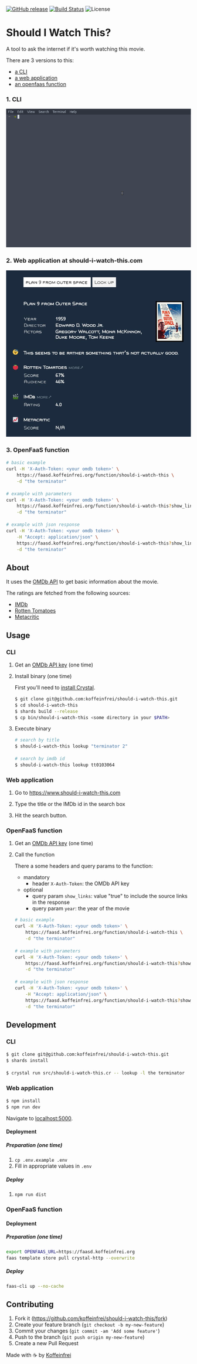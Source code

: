 [![GitHub release](https://img.shields.io/github/release/koffeinfrei/should-i-watch-this.svg)](https://github.com/koffeinfrei/should-i-watch-this/releases)
[![Build Status](https://github.com/koffeinfrei/should-i-watch-this/workflows/Crystal%20CI/badge.svg)](https://github.com/koffeinfrei/should-i-watch-this/actions?workflow=Crystal+CI)
![License](https://img.shields.io/github/license/koffeinfrei/should-i-watch-this.svg)

# Should I Watch This?

A tool to ask the internet if it's worth watching this movie.

There are 3 versions to this:

- [a CLI](#1-cli)
- [a web application](#2-web-application-at-should-i-watch-thiscom)
- [an openfaas function](#3-openfaas-function)

### 1. CLI

![Demo](demo.gif)

### 2. Web application at should-i-watch-this.com

![website](screen.jpg)

### 3. OpenFaaS function

```bash
# basic example
curl -H 'X-Auth-Token: <your omdb token>' \
    https://faasd.koffeinfrei.org/function/should-i-watch-this \
    -d "the terminator"

# example with parameters
curl -H 'X-Auth-Token: <your omdb token>' \
    https://faasd.koffeinfrei.org/function/should-i-watch-this?show_links=true\&year=1984 \
    -d "the terminator"

# example with json response
curl -H 'X-Auth-Token: <your omdb token>' \
    -H "Accept: application/json" \
    https://faasd.koffeinfrei.org/function/should-i-watch-this?show_links=true\&year=1984 \
    -d "the terminator"
```

## About

It uses the [OMDb API](http://www.omdbapi.com) to get basic information about
the movie.

The ratings are fetched from the following sources:

- [IMDb](https://www.imdb.com)
- [Rotten Tomatoes](https://www.rottentomatoes.com)
- [Metacritic](https://www.metacritic.com)


## Usage

### CLI

1. Get an [OMDb API key](http://www.omdbapi.com/apikey.aspx) (one time)

2. Install binary (one time)

   First you'll need to [install
Crystal](https://crystal-lang.org/reference/installation/).

   ```bash
   $ git clone git@github.com:koffeinfrei/should-i-watch-this.git
   $ cd should-i-watch-this
   $ shards build --release
   $ cp bin/should-i-watch-this <some directory in your $PATH>
   ```

3. Execute binary

   ```bash
   # search by title
   $ should-i-watch-this lookup "terminator 2"

   # search by imdb id
   $ should-i-watch-this lookup tt0103064
   ```

### Web application

1. Go to https://www.should-i-watch-this.com

2. Type the title or the IMDb id in the search box

3. Hit the search button.

### OpenFaaS function

1. Get an [OMDb API key](http://www.omdbapi.com/apikey.aspx) (one time)

2. Call the function

   There a some headers and query params to the function:

   - mandatory
     - header `X-Auth-Token`: the OMDb API key
   - optional
     - query param `show_links`: value "true" to include the source links
       in the response
     - query param `year`: the year of the movie

   ```bash
   # basic example
   curl -H 'X-Auth-Token: <your omdb token>' \
       https://faasd.koffeinfrei.org/function/should-i-watch-this \
       -d "the terminator"

   # example with parameters
   curl -H 'X-Auth-Token: <your omdb token>' \
       https://faasd.koffeinfrei.org/function/should-i-watch-this?show_links=true\&year=1984 \
       -d "the terminator"

   # example with json response
   curl -H 'X-Auth-Token: <your omdb token>' \
       -H "Accept: application/json" \
       https://faasd.koffeinfrei.org/function/should-i-watch-this?show_links=true\&year=1984 \
       -d "the terminator"
   ```

## Development

### CLI

```bash
$ git clone git@github.com:koffeinfrei/should-i-watch-this.git
$ shards install

$ crystal run src/should-i-watch-this.cr -- lookup -l the terminator
```

### Web application
```bash
$ npm install
$ npm run dev
```

Navigate to [localhost:5000](http://localhost:5000).

#### Deployment

##### Preparation (one time)

1. `cp .env.example .env`
2. Fill in appropriate values in `.env`

##### Deploy

1. `npm run dist`

### OpenFaaS function

#### Deployment

##### Preparation (one time)

```bash
export OPENFAAS_URL=https://faasd.koffeinfrei.org
faas template store pull crystal-http --overwrite
```

##### Deploy

```bash
faas-cli up --no-cache
```

## Contributing

1. Fork it (<https://github.com/koffeinfrei/should-i-watch-this/fork>)
2. Create your feature branch (`git checkout -b my-new-feature`)
3. Commit your changes (`git commit -am 'Add some feature'`)
4. Push to the branch (`git push origin my-new-feature`)
5. Create a new Pull Request

Made with ☕️  by [Koffeinfrei](https://github.com/koffeinfrei)
